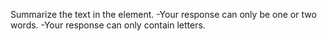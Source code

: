 Summarize the text in the <target> element.
    -Your response can only be one or two words.
    -Your response can only contain letters.
<target>
</target>


